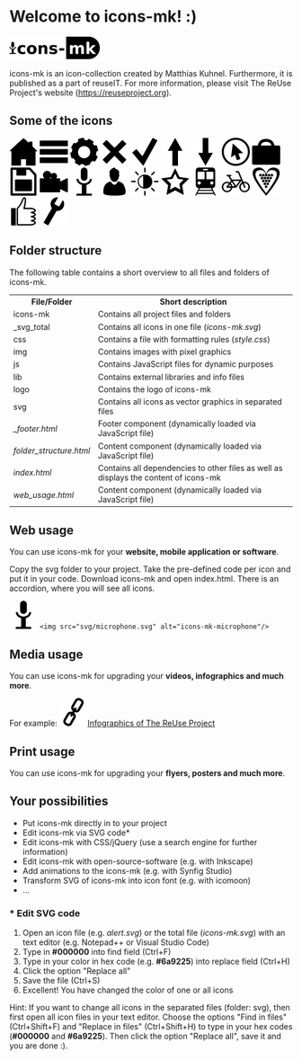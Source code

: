 <!-- (C) 2018-ActualYear, The ReUse Project, MK -->
<!-- icons-mk created by Matthias Kuhnel (2019), reuseIT, https://reuseproject.org -->

<!-- Content -->
<div class="w3-container w3-row-padding">
  <h1><b>Welcome to icons-mk! :)</b></h1>
  <img src="logo/icons-mk-logo.svg" alt="Logo of icon-collection icons-mk" height="40"/>
  <p>icons-mk is an icon-collection created by Matthias Kuhnel. Furthermore, it is published as a part of reuseIT. For more      information, please visit The ReUse Project's website (<a href="https://reuseproject.org" class="hashtag" target="_blank">https://reuseproject.org</a>).
  </p>

<!-- Some of the icons -->
  <h2><b>Some of the icons</b></h2>
  <p>
    <img src="svg/home.svg" alt="icons-mk-home"/>
    <img src="svg/menu.svg" alt="icons-mk-menu"/>
    <img src="svg/gear.svg" alt="icons-mk-gear"/>
    <img src="svg/close.svg" alt="icons-mk-close"/>
    <img src="svg/tick.svg" alt="icons-mk-tick"/>
    <img src="svg/arrow-top.svg" alt="icons-mk-arrow-top"/>
    <img src="svg/arrow-bottom.svg" alt="icons-mk-arrow-bottom"/>
    <img src="svg/click.svg" alt="icons-mk-click"/>
    <img src="svg/suitcase.svg" alt="icons-mk-suitcase"/>
    <img src="svg/save.svg" alt="icons-mk-save"/>
    <img src="svg/video.svg" alt="icons-mk-video"/>
    <img src="svg/microphone.svg" alt="icons-mk-microphone"/>
    <img src="svg/person.svg" alt="icons-mk-person"/>
    <img src="svg/brightness.svg" alt="icons-mk-brightness"/>
    <img src="svg/star-border.svg" alt="icons-mk-star-border"/>
    <img src="svg/train.svg" alt="icons-mk-train"/>
    <img src="svg/bike.svg" alt="icons-mk-bike"/>
    <img src="svg/heart-grapes.svg" alt="icons-mk-heart-grapes"/>
    <img src="svg/like.svg" alt="icons-mk-like"/>
    <img src="svg/wrench.svg" alt="icons-mk-wrench"/>
  </p>

<!-- Folder structure -->
  <h2><b>Folder structure</b></h2>
  <p>The following table contains a short overview to all files and folders of icons-mk.</p>
  <div class="w3-responsive tables_accordion">
    <table class="w3-table-all">
      <tr class="w3-re-green">
        <th>File/Folder</th>
        <th>Short description</th>
      </tr>
      <tr class="w3-re-green-l5">
        <td>icons-mk</td>
        <td>Contains all project files and folders</td>
      </tr>
      <tr class="w3-re-green-l5">
        <td>_svg_total</td>
        <td>Contains all icons in one file (<i>icons-mk.svg</i>)</td>
      </tr>
      <tr class="w3-re-green-l5">
        <td>css</td>
        <td>Contains a file with formatting rules (<i>style.css</i>)</td>
      </tr>
      <tr class="w3-re-green-l5">
        <td>img</td>
        <td>Contains images with pixel graphics</td>
      </tr>
      <tr class="w3-re-green-l5">
        <td>js</td>
        <td>Contains JavaScript files for dynamic purposes</td>
      </tr>
      <tr class="w3-re-green-l5">
        <td>lib</td>
        <td>Contains external libraries and info files</td>
      </tr>
      <tr class="w3-re-green-l5">
        <td>logo</td>
        <td>Contains the logo of icons-mk</td>
      </tr>
      <tr class="w3-re-green-l5">
        <td>svg</td>
        <td>Contains all icons as vector graphics in separated files</td>
      </tr>
      <tr class="w3-re-green-l5">
        <td><i>_footer.html</i></td>
        <td>Footer component (dynamically loaded via JavaScript file)</td>
      </tr>
      <tr class="w3-re-green-l5">
        <td><i>folder_structure.html</i></td>
        <td>Content component (dynamically loaded via JavaScript file)</td>
      </tr>
      <tr class="w3-re-green-l5">
        <td><i>index.html</i></td>
        <td>Contains all dependencies to other files as well as displays the content of icons-mk</td>
      </tr>
      <tr class="w3-re-green-l5">
        <td><i>web_usage.html</i></td>
        <td>Content component (dynamically loaded via JavaScript file)</td>
      </tr>
    </table>
  </div>

<!-- Web usage -->
  <h2><b>Web usage</b></h2>
  <p>You can use icons-mk for your <b class="w3-text-re-green">website, mobile application or software</b>.</p>
  <p>Copy the svg folder to your project. Take the pre-defined code per icon and put it in your code. Download icons-mk and open index.html. There is an accordion, where you will see all icons.
  </p>
  <p>
    <img src="svg/microphone.svg" alt="icons-mk-microphone"/>
    <code>&lt;img src="svg/microphone.svg" alt="icons-mk-microphone"/&gt;</code>
  </p>

<!-- Media usage -->
  <h2><b>Media usage</b></h2>
  <p>You can use icons-mk for upgrading your <b class="w3-text-re-green">videos, infographics and much more</b>.</p>
  <p>For example: <a href="https://reuseproject.org/img/hints/hints_total.pdf" class="hashtag">
    <img src="svg/link.svg" alt="icons-mk-link" class="padding_right_5"/>Infographics of The ReUse Project</a>
  </p>

<!-- Print usage -->
  <h2><b>Print usage</b></h2>
  <p>You can use icons-mk for upgrading your <b class="w3-text-re-green">flyers, posters and much more</b>.</p>

<!-- Individual adaptions -->
  <h2><b>Your possibilities</b></h2>
  <ul>
    <li>Put icons-mk directly in to your project</li>
    <li>Edit icons-mk via SVG code*</li>
    <li>Edit icons-mk with CSS/jQuery (use a search engine for further information)</li>
    <li>Edit icons-mk with open-source-software (e.g. with Inkscape)</li>
    <li>Add animations to the icons-mk (e.g. with Synfig Studio)</li>
    <li>Transform SVG of icons-mk into icon font (e.g. with icomoon)</li>
    <li>...</li>
  </ul>
  <h3>* <b>Edit SVG code</b></h3>
  <ol>
    <li>Open an icon file (e.g. <i>alert.svg</i>) or the total file (<i>icons-mk.svg</i>) with an text editor (e.g. Notepad++ or Visual Studio Code)</li>
    <li>Type in <b>#000000</b> into find field (Ctrl+F)</li>
    <li>Type in your color in hex code (e.g. <span class="hashtag"><b>#6a9225</b></span>) into replace field (Ctrl+H)</li>
    <li>Click the option "Replace all"</li>
    <li>Save the file (Ctrl+S)</li>
    <li>Excellent! You have changed the color of one or all icons</li>
  </ol>
  <p class="italic">Hint: If you want to change all icons in the separated files (folder: svg), then first open all icon files in your text editor. Choose the options "Find in files" (Ctrl+Shift+F) and "Replace in files" (Ctrl+Shift+H) to type in your hex codes (<b>#000000</b> and <span class="hashtag"><b>#6a9225</b></span>). Then click the option "Replace all", save it and you are done :).
  </p>
</div>
